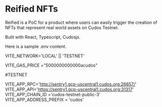 # Reified NFTs

Reified is a PoC for a product where users can easily trigger the creation of NFTs that represent real world assets on Cudos Testnet.

Built with React, Typescript, Cudosjs.


Here is a sample .env content.

VITE_NETWORK='LOCAL' || 'TESTNET'

VITE_GAS_PRICE ="5000000000000acudos"

\#TESTNET

VITE_APP_RPC='http://sentry1.gcp-uscentral1.cudos.org:26657/'
VITE_APP_API='https://sentry1.gcp-uscentral1.cudos.org:31317'
VITE_APP_CHAIN_ID ='cudos-testnet-public-3'
VITE_APP_ADDRESS_PREFIX = 'cudos'
